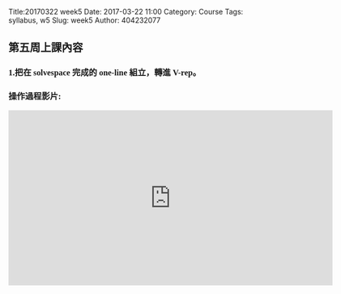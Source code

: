 Title:20170322 week5
Date: 2017-03-22 11:00
Category: Course
Tags: syllabus, w5
Slug: week5
Author: 404232077

<font face="DFKai-sb"><h2>第五周上課內容</h2></font>

<font face="DFKai-sb"><h3>1.把在 solvespace 完成的   one-line 組立，轉進 V-rep。</h3></font>

<font face="DFKai-sb"><h3>操作過程影片:</h3></font>
<iframe src="https://player.vimeo.com/video/211503855" width="640" height="347" frameborder="0" webkitallowfullscreen mozallowfullscreen allowfullscreen></iframe>

